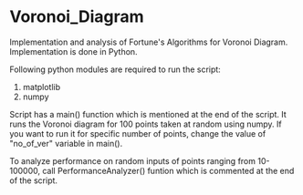 # Voronoi_Diagram
Implementation and analysis of Fortune's Algorithms for Voronoi Diagram. Implementation is done in Python.

Following python modules are required to run the script:

1) matplotlib
2) numpy


Script has a main() function which is mentioned at the end of the script. It runs the Voronoi diagram for 100 points taken at random using numpy. If you want to run it for specific number of points, change the value of "no_of_ver" variable in main().

To analyze performance on random inputs of points ranging from 10-100000, call PerformanceAnalyzer() funtion which is commented at the end of the script.
